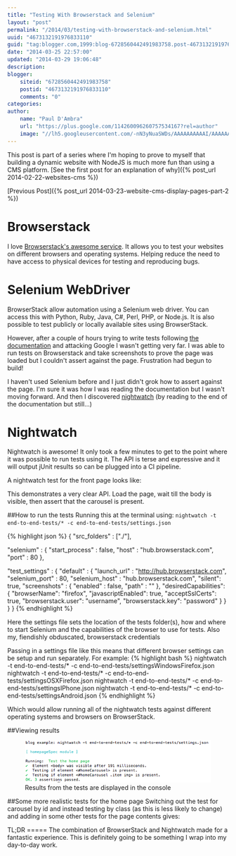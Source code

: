 ```yaml
---
title: "Testing With Browserstack and Selenium"
layout: "post"
permalink: "/2014/03/testing-with-browserstack-and-selenium.html"
uuid: "4673132191976833110"
guid: "tag:blogger.com,1999:blog-6728560442491983758.post-4673132191976833110"
date: "2014-03-25 22:57:00"
updated: "2014-03-29 19:06:48"
description: 
blogger:
    siteid: "6728560442491983758"
    postid: "4673132191976833110"
    comments: "0"
categories: 
author: 
    name: "Paul D'Ambra"
    url: "https://plus.google.com/114260096260757534167?rel=author"
    image: "//lh5.googleusercontent.com/-nN3yNuaSWDs/AAAAAAAAAAI/AAAAAAAABQU/ESeyTW5Duf0/s512-c/photo.jpg"
---
```


This post is part of a series where I'm hoping to prove to myself that building a dynamic website with NodeJS is much more fun than using a CMS platform. [See the first post for an explanation of why]({% post_url 2014-02-22-websites-cms %})

[Previous Post]({% post_url 2014-03-23-website-cms-display-pages-part-2 %})

Browserstack
============
I love [Browserstack's awesome service](http://www.browserstack.com/). It allows you to test your websites on different browsers and operating systems. Helping reduce the need to have access to physical devices for testing and reproducing bugs.

Selenium WebDriver
==================
BrowserStack allow automation using a Selenium web driver. You can access this with Python, Ruby, Java, C#, Perl, PHP, or Node.js. It is also possible to test publicly or locally available sites using BrowserStack.

However, after a couple of hours trying to write tests following <a href="http://www.browserstack.com/automate/node" target="_blank">the documentation</a> and attacking Google I wasn't getting very far. I was able to run tests on Browserstack and take screenshots to prove the page was loaded but I couldn't assert against the page. Frustration had begun to build!

I haven't used Selenium before and I just didn't grok how to assert against the page. I'm sure it was how I was reading the documentation but I wasn't moving forward. And then I discovered <a href="http://nightwatchjs.org/" target="_blank">nightwatch</a> (by reading to the end of the documentation but still...)

Nightwatch
==========
Nightwatch is awesome! It only took a few minutes to get to the point where it was possible to run tests using it. The API is terse and expressive and it will output jUnit results so can be plugged into a CI pipeline.

A nightwatch test for the front page looks like:
<script src="http://gist-it.appspot.com/github/pauldambra/omniclopse/blob/ba6e169be1043f88ce5482eddd55a065648e9ba2/end-to-end-tests/homepageSpec.js"></script> This demonstrates a very clear API. Load the page, wait till the body is visible, then assert that the carousel is present. 

##How to run the tests
Running this at the terminal using:
`nightwatch -t end-to-end-tests/* -c end-to-end-tests/settings.json`

{% highlight json %}
{
  "src_folders" : ["./"],

  "selenium" : {
    "start_process" : false,
    "host" : "hub.browserstack.com",
    "port" : 80
  },

  "test_settings" : {
    "default" : {
      "launch_url" : "http://hub.browserstack.com",
      "selenium_port"  : 80,
      "selenium_host"  : "hub.browserstack.com",
      "silent": true,
      "screenshots" : {
        "enabled" : false,
        "path" : ""
      },
      "desiredCapabilities": {
        "browserName": "firefox",
        "javascriptEnabled": true,
        "acceptSslCerts": true,
        "browserstack.user": "username",
        "browserstack.key": "password"
      }
    }
  }
}
{% endhighlight %}

Here the settings file sets the location of the tests folder(s), how and where to start Selenium and the capabilities of the browser to use for tests. Also my, fiendishly obduscated, browserstack credentials

Passing in a settings file like this means that different browser settings can be setup and run separately. For example:
{% highlight bash %}
nightwatch -t end-to-end-tests/* -c end-to-end-tests/settingsWindowsFirefox.json
nightwatch -t end-to-end-tests/* -c end-to-end-tests/settingsOSXFirefox.json
nightwatch -t end-to-end-tests/* -c end-to-end-tests/settingsIPhone.json
nightwatch -t end-to-end-tests/* -c end-to-end-tests/settingsAndroid.json
{% endhighlight %}

Which would allow running all of the nightwatch tests against different operating systems and browsers on BrowserStack.

##Viewing results
<figure>
    <img src="/images/run-nightwatch.png" alt="Results from the tests are displayed in the console" class="img-responsive img-thumbnail"/>
    <figcaption>Results from the tests are displayed in the console</figcaption>
</figure>

##Some more realistic tests for the home page
Switching out the test for carousel by id and instead testing by class (as this is less likely to change) and adding in some other tests for the page contents gives:
<div><script src="http://gist-it.appspot.com/github/pauldambra/omniclopse/blob/25217572b4b77a9b90d25bba69b37b2cb411b4a6/end-to-end-tests/homepageSpec.js"></script> </div>
TL;DR
=====
The combination of BrowserStack and Nightwatch made for a fantastic experience. This is definitely going to be something I wrap into my day-to-day work.